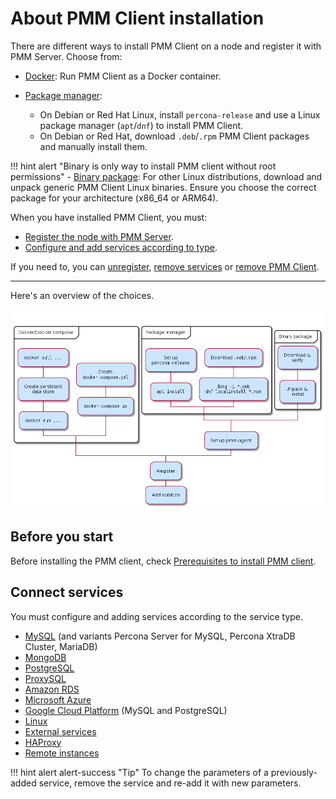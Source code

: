 # About PMM Client installation

There are different ways to install PMM Client on a node and register it with PMM Server. Choose from:

- [Docker](docker.md): Run PMM Client as a Docker container.

- [Package manager](package_manager.md):
    - On Debian or Red Hat Linux, install `percona-release` and use a Linux package manager (`apt`/`dnf`) to install PMM Client.
    - On Debian or Red Hat, download `.deb`/`.rpm` PMM Client packages and manually install them.

!!! hint alert "Binary is only way to install PMM client without root permissions"
    - [Binary package](binary_package.md): For other Linux distributions, download and unpack generic PMM Client Linux binaries. Ensure you choose the correct package for your architecture (x86_64 or ARM64).

When you have installed PMM Client, you must:

- [Register the node with PMM Server](../register-client-node/index.md).
- [Configure and add services according to type](connect-database/index.md).

If you need to, you can [unregister](../../uninstall-pmm/unregister_client.md), [remove services](..//..//uninstall-pmm/remove_services.md) or [remove PMM Client](..//..//uninstall-pmm/uninstall_docker.md).

---

Here's an overview of the choices.

![!image](../../images/PMM_Client_Setup.png)

## Before you start

Before installing the PMM client, check [Prerequisites to install PMM client](./prerequisites.md).

## Connect services

You must configure and adding services according to the service type.

- [MySQL](connect-database/mysql.md) (and variants Percona Server for MySQL, Percona XtraDB Cluster, MariaDB)
- [MongoDB](connect-database/mongodb.md)
- [PostgreSQL](connect-database/postgresql.md)
- [ProxySQL](connect-database/proxysql.md)
- [Amazon RDS](connect-database/aws.md)
- [Microsoft Azure](connect-database/azure.md)
- [Google Cloud Platform](connect-database/google.md) (MySQL and PostgreSQL)
- [Linux](connect-database/linux.md)
- [External services](connect-database/external.md)
- [HAProxy](connect-database/haproxy.md)
- [Remote instances](connect-database/remote.md)

!!! hint alert alert-success "Tip"
    To change the parameters of a previously-added service, remove the service and re-add it with new parameters.

